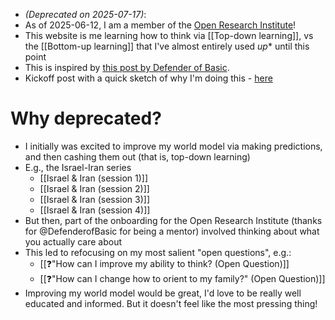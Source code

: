- *(Deprecated on 2025-07-17)*:
- As of 2025-06-12, I am a member of the [Open Research Institute](https://defenderofthebasic.substack.com/p/how-do-we-bootstrap-the-open-research?utm_source=profile&utm_medium=reader2)!
- This website is me learning how to think via [[Top-down learning]], vs the [[Bottom-up learning]] that I've almost entirely used *up** until this point
- This is inspired by [this post by Defender of Basic](https://defenderofthebasic.substack.com/p/geoffrey-hinton-on-developing-your). 
- Kickoff post with a quick sketch of why I'm doing this - [here](https://www.alexislearning.me/learning-how-to-think/)
# Why deprecated? 
- I initially was excited to improve my world model via making predictions, and then cashing them out (that is, top-down learning)
- E.g., the Israel-Iran series
	- [[Israel & Iran (session 1)]]
	- [[Israel & Iran (session 2)]]
	- [[Israel & Iran (session 3)]]
	- [[Israel & Iran (session 4)]]
- But then, part of the onboarding for the Open Research Institute (thanks for @DefenderofBasic for being a mentor) involved thinking about what you actually care about
- This led to refocusing on my most salient "open questions", e.g.:
	- [[❓"How can I improve my ability to think? (Open Question)]]
	- [[❓"How can I change how to orient to my family?" (Open Question)]]
- Improving my world model would be great, I'd love to be really well educated and informed. But it doesn't feel like the most pressing thing!